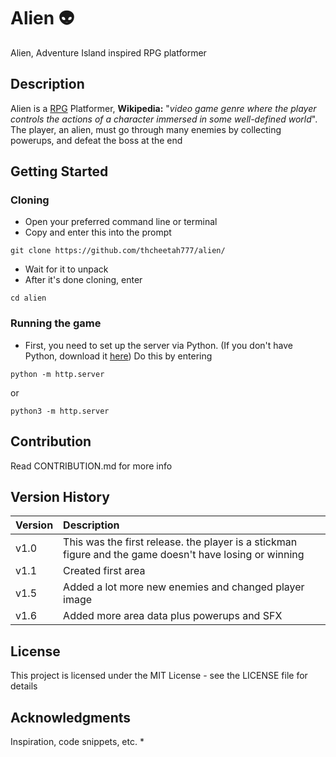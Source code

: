 # Alien :alien:

Alien, Adventure Island inspired RPG platformer

## Description

Alien is a [RPG](https://en.wikipedia.org/wiki/Role-playing_video_game) Platformer, **Wikipedia:** "*video game genre where the player controls the actions of a character immersed in some well-defined world*". The player, an alien, must go through many enemies by collecting powerups, and defeat the boss at the end

## Getting Started

### Cloning

* Open your preferred command line or terminal
* Copy and enter this into the prompt

```
git clone https://github.com/thcheetah777/alien/
```

* Wait for it to unpack
* After it's done cloning, enter

```
cd alien
```

### Running the game

* First, you need to set up the server via Python. (If you don't have Python, download it [here](https://www.python.org/)) Do this by entering
```
python -m http.server
```
or
```
python3 -m http.server
```

## Contribution

Read CONTRIBUTION.md for more info

## Version History

| Version | Description |
| :------------- | :------------- |
| v1.0 | This was the first release. the player is a stickman figure and the game doesn't have losing or winning |
| v1.1 | Created first area |
| v1.5 | Added a lot more new enemies and changed player image |
| v1.6 | Added more area data plus powerups and SFX |

## License

This project is licensed under the MIT License - see the LICENSE file for details

## Acknowledgments

Inspiration, code snippets, etc.
*
